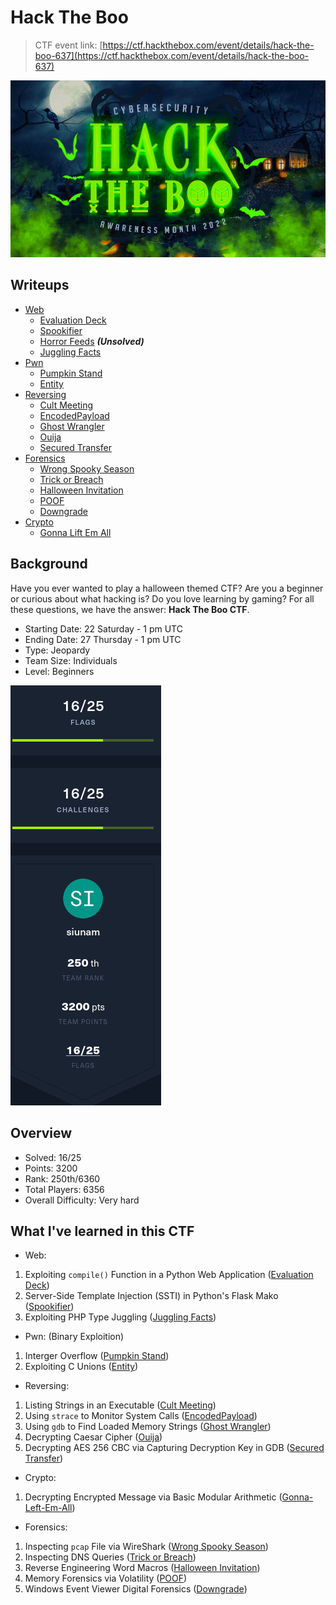 # Hack The Boo

> CTF event link: [https://ctf.hackthebox.com/event/details/hack-the-boo-637](https://ctf.hackthebox.com/event/details/hack-the-boo-637)

![](https://raw.githubusercontent.com/siunam321/CTF-Writeups/main/HackTheBoo/banner.png)

## Writeups

- [Web](https://siunam321.github.io/ctf/hacktheboo/Web/)
	- [Evaluation Deck](https://siunam321.github.io/ctf/hacktheboo/Web/Evaluation-Deck/)
	- [Spookifier](https://siunam321.github.io/ctf/hacktheboo/Web/Spookifier/)
	- [Horror Feeds](https://siunam321.github.io/ctf/hacktheboo/Web/Horror-Feeds/) ***(Unsolved)***
	- [Juggling Facts](https://siunam321.github.io/ctf/hacktheboo/Web/Juggling-Facts/)
- [Pwn](https://siunam321.github.io/ctf/hacktheboo/Pwn/)
	- [Pumpkin Stand](https://siunam321.github.io/ctf/hacktheboo/Pwn/Pumpkin-Stand/)
	- [Entity](https://siunam321.github.io/ctf/hacktheboo/Pwn/Entity/)
- [Reversing](https://siunam321.github.io/ctf/hacktheboo/Reversing/)
	- [Cult Meeting](https://siunam321.github.io/ctf/hacktheboo/Reversing/Cult-Meeting/)
	- [EncodedPayload](https://siunam321.github.io/ctf/hacktheboo/Reversing/EncodedPayload/)
	- [Ghost Wrangler](https://siunam321.github.io/ctf/hacktheboo/Reversing/Ghost-Wrangler/)
	- [Ouija](https://siunam321.github.io/ctf/hacktheboo/Reversing/Ouija/)
	- [Secured Transfer](https://siunam321.github.io/ctf/hacktheboo/Reversing/Secured-Transfer/)
- [Forensics](https://siunam321.github.io/ctf/hacktheboo/Forensics/)
	- [Wrong Spooky Season](https://siunam321.github.io/ctf/hacktheboo/Forensics/Wrong-Spooky-Season/)
	- [Trick or Breach](https://siunam321.github.io/ctf/hacktheboo/Forensics/Trick-or-Breach/)
	- [Halloween Invitation](https://siunam321.github.io/ctf/hacktheboo/Forensics/Halloween-Invitation/)
	- [POOF](https://siunam321.github.io/ctf/hacktheboo/Forensics/POOF/)
	- [Downgrade](https://siunam321.github.io/ctf/hacktheboo/Forensics/Downgrade/)
- [Crypto](https://siunam321.github.io/ctf/hacktheboo/Crypto/)
	- [Gonna Lift Em All](https://siunam321.github.io/ctf/hacktheboo/Crypto/Gonna-Lift-Em-All/)

## Background

Have you ever wanted to play a halloween themed CTF?
Are you a beginner or curious about what hacking is?
Do you love learning by gaming?
For all these questions, we have the answer: **Hack The Boo CTF**.

- Starting Date: 22 Saturday - 1 pm UTC
- Ending Date: 27 Thursday - 1 pm UTC
- Type: Jeopardy
- Team Size: Individuals
- Level: Beginners

![](https://raw.githubusercontent.com/siunam321/CTF-Writeups/main/HackTheBoo/result.png)

## Overview

- Solved: 16/25
- Points: 3200
- Rank: 250th/6360
- Total Players: 6356
- Overall Difficulty: Very hard

## What I've learned in this CTF

- Web:
1. Exploiting `compile()` Function in a Python Web Application ([Evaluation Deck](https://siunam321.github.io/ctf/hacktheboo/Web/Evaluation-Deck/README.md))
2. Server-Side Template Injection (SSTI) in Python's Flask Mako ([Spookifier](https://siunam321.github.io/ctf/hacktheboo/Web/Spookifier/README.md))
3. Exploiting PHP Type Juggling ([Juggling Facts](https://siunam321.github.io/ctf/hacktheboo/Web/Juggling-Facts/README.md))

- Pwn: (Binary Exploition)
1. Interger Overflow ([Pumpkin Stand](https://siunam321.github.io/ctf/hacktheboo/Pwn/Pumpkin-Stand/README.md))
2. Exploiting C Unions ([Entity](https://siunam321.github.io/ctf/hacktheboo/Pwn/Entity/README.md))

- Reversing:
1. Listing Strings in an Executable ([Cult Meeting](https://siunam321.github.io/ctf/hacktheboo/Reversing/Cult-Meeting/README.md))
2. Using `strace` to Monitor System Calls ([EncodedPayload](https://siunam321.github.io/ctf/hacktheboo/Reversing/EncodedPayload/README.md))
3. Using `gdb` to Find Loaded Memory Strings ([Ghost Wrangler](https://siunam321.github.io/ctf/hacktheboo/Reversing/Ghost-Wrangler/README.md))
4. Decrypting Caesar Cipher ([Ouija](https://siunam321.github.io/ctf/hacktheboo/Reversing/Ouija/README.md))
5. Decrypting AES 256 CBC via Capturing Decryption Key in GDB ([Secured Transfer](https://siunam321.github.io/ctf/hacktheboo/Reversing/Secured-Transfer/README.md))

- Crypto:
1. Decrypting Encrypted Message via Basic Modular Arithmetic ([Gonna-Left-Em-All](https://siunam321.github.io/ctf/hacktheboo/Crypto/Gonna-Left-Em-All/README.md))

- Forensics:
1. Inspecting `pcap` File via WireShark ([Wrong Spooky Season](https://siunam321.github.io/ctf/hacktheboo/Forensics/Wrong-Spooky-Season/README.md))
2. Inspecting DNS Queries ([Trick or Breach](https://siunam321.github.io/ctf/hacktheboo/Forensics/Trick-or-Breach/README.md))
3. Reverse Engineering Word Macros ([Halloween Invitation](https://siunam321.github.io/ctf/hacktheboo/Forensics/Halloween-Invitation/README.md))
4. Memory Forensics via Volatility ([POOF](https://siunam321.github.io/ctf/hacktheboo/Forensics/POOF/README.md))
5. Windows Event Viewer Digital Forensics ([Downgrade](https://siunam321.github.io/ctf/hacktheboo/Forensics/Downgrade/README.md))